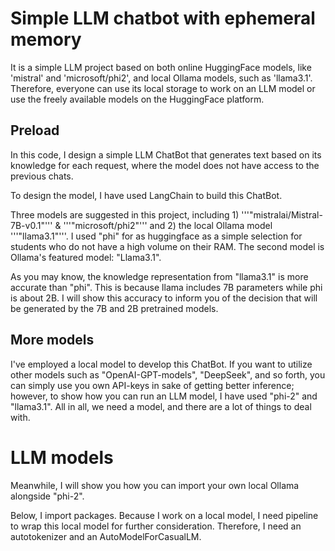 # Simple LLM chatbot with ephemeral memory
It is a simple LLM project based on both online HuggingFace models, like 'mistral' and 'microsoft/phi2', and local Ollama models, such as 'llama3.1'. 
Therefore, everyone can use its local storage to work on an LLM model or use the freely available models on the HuggingFace platform.

## Preload
In this code, I design a simple LLM ChatBot that generates text based on its knowledge for each request, where the model does not have access to the previous chats.

To design the model, I have used LangChain to build this ChatBot.

Three models are suggested in this project, including 1) '''"mistralai/Mistral-7B-v0.1"''' & '''"microsoft/phi2"''' and 2) the local Ollama model '''"llama3.1"'''. I used "phi" for as huggingface as a simple selection for students who do not have a high volume on their RAM. The second model is Ollama's featured model: "Llama3.1".

As you may know, the knowledge representation from "llama3.1" is more accurate than "phi". This is because llama includes 7B parameters while phi is about 2B. I will show this accuracy to inform you of the decision that will be generated by the 7B and 2B pretrained models. 

## More models
I've employed a local model to develop this ChatBot. If you want to utilize other models such as "OpenAI-GPT-models", "DeepSeek", and so forth, you can simply use you own API-keys in sake of getting better inference; however, to show how you can run an LLM model, I have used "phi-2" and "llama3.1". All in all, we need a model, and there are a lot of things to deal with. 


# LLM models
Meanwhile, I will show you how you can import your own local Ollama alongside "phi-2".

Below, I import packages. Because I work on a local model, I need pipeline to wrap this local model for further consideration. Therefore, I need an autotokenizer and an AutoModelForCasualLM.
